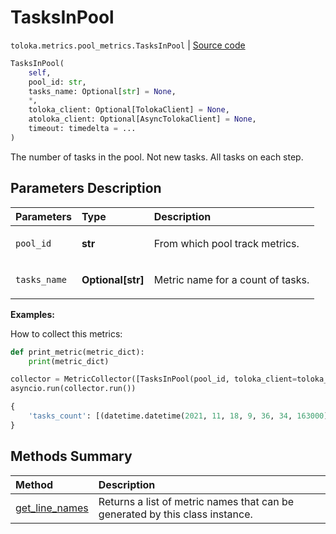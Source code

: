 # TasksInPool
`toloka.metrics.pool_metrics.TasksInPool` | [Source code](https://github.com/Toloka/toloka-kit/blob/v1.1.4/src/metrics/pool_metrics.py#L295)

```python
TasksInPool(
    self,
    pool_id: str,
    tasks_name: Optional[str] = None,
    *,
    toloka_client: Optional[TolokaClient] = None,
    atoloka_client: Optional[AsyncTolokaClient] = None,
    timeout: timedelta = ...
)
```

The number of tasks in the pool. Not new tasks. All tasks on each step.

## Parameters Description

| Parameters | Type | Description |
| :----------| :----| :-----------|
`pool_id`|**str**|<p>From which pool track metrics.</p>
`tasks_name`|**Optional\[str\]**|<p>Metric name for a count of tasks.</p>

**Examples:**

How to collect this metrics:
```python
def print_metric(metric_dict):
    print(metric_dict)

collector = MetricCollector([TasksInPool(pool_id, toloka_client=toloka_client)], print_metric)
asyncio.run(collector.run())
```

```python
{
    'tasks_count': [(datetime.datetime(2021, 11, 18, 9, 36, 34, 163000), 40)],
}
```
## Methods Summary

| Method | Description |
| :------| :-----------|
[get_line_names](toloka.metrics.pool_metrics.TasksInPool.get_line_names.md)| Returns a list of metric names that can be generated by this class instance.
